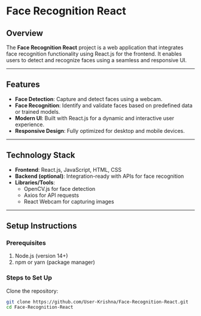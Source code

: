 # Face Recognition React

## Overview
The **Face Recognition React** project is a web application that integrates face recognition functionality using React.js for the frontend. It enables users to detect and recognize faces using a seamless and responsive UI.

---

## Features
- **Face Detection**: Capture and detect faces using a webcam.
- **Face Recognition**: Identify and validate faces based on predefined data or trained models.
- **Modern UI**: Built with React.js for a dynamic and interactive user experience.
- **Responsive Design**: Fully optimized for desktop and mobile devices.

---

## Technology Stack
- **Frontend**: React.js, JavaScript, HTML, CSS
- **Backend (optional)**: Integration-ready with APIs for face recognition
- **Libraries/Tools**:
  - OpenCV.js for face detection
  - Axios for API requests
  - React Webcam for capturing images

---

## Setup Instructions
### Prerequisites
1. Node.js (version 14+)
2. npm or yarn (package manager)

### Steps to Set Up
 Clone the repository:
   ```bash
   git clone https://github.com/User-Krishna/Face-Recognition-React.git
   cd Face-Recognition-React
